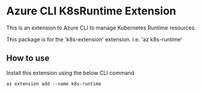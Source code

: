 # Azure CLI K8sRuntime Extension #

This is an extension to Azure CLI to manage Kubernetes Runtime resources.

This package is for the 'k8s-extension' extension.
i.e. 'az k8s-runtime'

## How to use ##

Install this extension using the below CLI command

```
az extension add --name k8s-runtime
```
